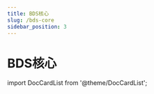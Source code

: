 ```yaml
---
title: BDS核心
slug: /bds-core
sidebar_position: 3
---
```


# BDS核心

import DocCardList from '@theme/DocCardList';

<DocCardList />
